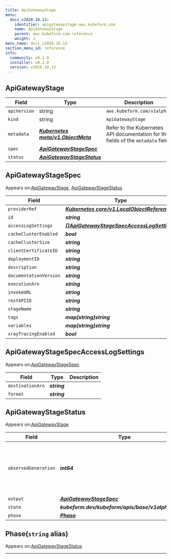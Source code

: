 ```yaml
---
title: ApiGatewayStage
menu:
  docs_v2020.10.13:
    identifier: apigatewaystage-aws.kubeform.com
    name: ApiGatewayStage
    parent: aws.kubeform.com-reference
    weight: 1
menu_name: docs_v2020.10.13
section_menu_id: reference
info:
  community: v0.2.0
  installer: v0.2.0
  version: v2020.10.13
---
```


## ApiGatewayStage
| Field | Type | Description |
| ------ | ----- | ----------- |
| `apiVersion` | string | `aws.kubeform.com/v1alpha1` |
|    `kind` | string | `ApiGatewayStage` |
| `metadata` | ***[Kubernetes meta/v1.ObjectMeta](https://kubernetes.io/docs/reference/generated/kubernetes-api/v1.13/#objectmeta-v1-meta)***|Refer to the Kubernetes API documentation for the fields of the `metadata` field.|
| `spec` | ***[ApiGatewayStageSpec](#apigatewaystagespec)***||
| `status` | ***[ApiGatewayStageStatus](#apigatewaystagestatus)***||
## ApiGatewayStageSpec

Appears on:[ApiGatewayStage](#apigatewaystage), [ApiGatewayStageStatus](#apigatewaystagestatus)

| Field | Type | Description |
| ------ | ----- | ----------- |
| `providerRef` | ***[Kubernetes core/v1.LocalObjectReference](https://kubernetes.io/docs/reference/generated/kubernetes-api/v1.13/#localobjectreference-v1-core)***||
| `id` | ***string***||
| `accessLogSettings` | ***[[]ApiGatewayStageSpecAccessLogSettings](#apigatewaystagespecaccesslogsettings)***| ***(Optional)*** |
| `cacheClusterEnabled` | ***bool***| ***(Optional)*** |
| `cacheClusterSize` | ***string***| ***(Optional)*** |
| `clientCertificateID` | ***string***| ***(Optional)*** |
| `deploymentID` | ***string***||
| `description` | ***string***| ***(Optional)*** |
| `documentationVersion` | ***string***| ***(Optional)*** |
| `executionArn` | ***string***| ***(Optional)*** |
| `invokeURL` | ***string***| ***(Optional)*** |
| `restAPIID` | ***string***||
| `stageName` | ***string***||
| `tags` | ***map[string]string***| ***(Optional)*** |
| `variables` | ***map[string]string***| ***(Optional)*** |
| `xrayTracingEnabled` | ***bool***| ***(Optional)*** |
## ApiGatewayStageSpecAccessLogSettings

Appears on:[ApiGatewayStageSpec](#apigatewaystagespec)

| Field | Type | Description |
| ------ | ----- | ----------- |
| `destinationArn` | ***string***||
| `format` | ***string***||
## ApiGatewayStageStatus

Appears on:[ApiGatewayStage](#apigatewaystage)

| Field | Type | Description |
| ------ | ----- | ----------- |
| `observedGeneration` | ***int64***| ***(Optional)*** Resource generation, which is updated on mutation by the API Server.|
| `output` | ***[ApiGatewayStageSpec](#apigatewaystagespec)***| ***(Optional)*** |
| `state` | ***kubeform.dev/kubeform/apis/base/v1alpha1.State***| ***(Optional)*** |
| `phase` | ***[Phase](#phase)***| ***(Optional)*** |
## Phase(`string` alias)

Appears on:[ApiGatewayStageStatus](#apigatewaystagestatus)

---
